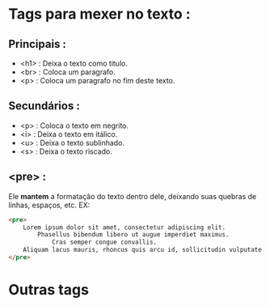 # Tags para mexer no texto : 
## Principais :
* \<h1> : Deixa o texto como titulo.
* \<br> : Coloca um paragrafo.
* \<p> : Coloca um paragrafo no fim deste texto. 
## Secundários : 
* \<p> : Coloca o texto em negrito.
* \<i> : Deixa o texto em itálico.
* \<u> : Deixa o texto sublinhado.
* \<s> : Deixa o texto riscado. 
## \<pre> : 
Ele **mantem** a formatação do texto dentro dele, deixando suas quebras de linhas, espaços, etc.
EX: 
```html
<pre> 
	Lorem ipsum dolor sit amet, consectetur adipiscing elit.
		Phasellus bibendum libero ut augue imperdiet maximus.
			Cras semper congue convallis.
	Aliquam lacus mauris, rhoncus quis arcu id, sollicitudin vulputate nulla.
</pre>
```

# Outras tags


